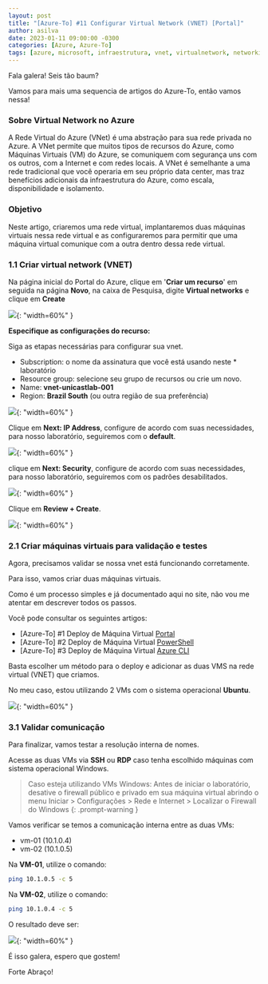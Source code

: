 ```yaml
---
layout: post
title: "[Azure-To] #11 Configurar Virtual Network (VNET) [Portal]"
author: asilva
date: 2023-01-11 09:00:00 -0300
categories: [Azure, Azure-To]
tags: [azure, microsoft, infraestrutura, vnet, virtualnetwork, networking]
---
```


Fala galera! Seis tão baum?

Vamos para mais uma sequencia de artigos do Azure-To, então vamos nessa!

### **Sobre Virtual Network no Azure**

A Rede Virtual do Azure (VNet) é uma abstração para sua rede privada no Azure. A VNet permite que muitos tipos de recursos do Azure, como Máquinas Virtuais (VM) do Azure, se comuniquem com segurança uns com os outros, com a Internet e com redes locais. A VNet é semelhante a uma rede tradicional que você operaria em seu próprio data center, mas traz benefícios adicionais da infraestrutura do Azure, como escala, disponibilidade e isolamento.

### **Objetivo**

Neste artigo, criaremos uma rede virtual, implantaremos duas máquinas virtuais nessa rede virtual e as configuraremos para permitir que uma máquina virtual comunique com a outra dentro dessa rede virtual.

### **1.1 Criar virtual network (VNET)**

Na página inicial do Portal do Azure, clique em '**Criar um recurso**' em seguida na página **Novo**, na caixa de Pesquisa, digite **Virtual networks** e clique em **Create** 

![](/assets/img/50/vnet01.png){: "width=60%" }

**Especifique as configurações do recurso:**

Siga as etapas necessárias para configurar sua vnet.

* Subscription: o nome da assinatura que você está usando neste * laboratório
* Resource group: selecione seu grupo de recursos ou crie um novo.
* Name: **vnet-unicastlab-001**
* Region: **Brazil South** (ou outra região de sua preferência)

![](/assets/img/50/vnet02.png){: "width=60%" }

Clique em **Next: IP Address**, configure de acordo com suas necessidades, para nosso laboratório, seguiremos com o **default**.

![](/assets/img/50/vnet03.png){: "width=60%" }

clique em **Next: Security**, configure de acordo com suas necessidades, para nosso laboratório, seguiremos com os padrões desabilitados.

![](/assets/img/50/vnet04.png){: "width=60%" }

Clique em **Review + Create**.

![](/assets/img/50/vnet05.png){: "width=60%" }

### **2.1 Criar máquinas virtuais para validação e testes**

Agora, precisamos validar se nossa vnet está funcionando corretamente.

Para isso, vamos criar duas máquinas virtuais.

Como é um processo simples e já documentado aqui no site, não vou me atentar em descrever todos os passos.

Você pode consultar os seguintes artigos:

- [Azure-To] #1 Deploy de Máquina Virtual [Portal](https://unicast.com.br/posts/azure-to-1-deploy-de-maquina-virtual-portal/)
- [Azure-To] #2 Deploy de Máquina Virtual [PowerShell](https://unicast.com.br/posts/azure-to-2-deploy-de-maquina-virtual-powershell/)
- [Azure-To] #3 Deploy de Máquina Virtual [Azure CLI](https://unicast.com.br/posts/azure-to-3-deploy-de-maquina-virtual-azure-cli/)

Basta escolher um método para o deploy e adicionar as duas VMS na rede virtual (VNET) que criamos.

No meu caso, estou utilizando 2 VMs com o sistema operacional **Ubuntu**.

![](/assets/img/50/vnet06.png){: "width=60%" }

### **3.1 Validar comunicação**

Para finalizar, vamos testar a resolução interna de nomes.

Acesse as duas VMs via **SSH** ou **RDP** caso tenha escolhido máquinas com sistema operacional Windows.

>Caso esteja utilizando VMs Windows: Antes de iniciar o laboratório, desative o firewall público e privado em sua máquina virtual abrindo o menu Iniciar > Configurações > Rede e Internet > Localizar o Firewall do Windows
{: .prompt-warning }

Vamos verificar se temos a comunicação interna entre as duas VMs:

- vm-01 (10.1.0.4)
- vm-02 (10.1.0.5)

Na **VM-01**, utilize o comando:

```bash
ping 10.1.0.5 -c 5
```

Na **VM-02**, utilize o comando:

```bash
ping 10.1.0.4 -c 5
```

O resultado deve ser:

![](/assets/img/50/vnet07.png){: "width=60%" }

É isso galera, espero que gostem!

Forte Abraço!